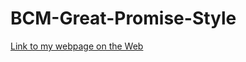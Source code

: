 # BCM-Great-Promise-Style

[Link to my webpage on the Web](https://brendamenjivar-22.github.io/BCM-Great-Promise-Style/)
